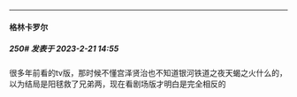 
*****

####  格林卡罗尔  
##### 250#       发表于 2023-2-21 14:55

很多年前看的tv版，那时候不懂宫泽贤治也不知道银河铁道之夜天蝎之火什么的，以为结局是阳毬救了兄弟两，现在看剧场版才明白是完全相反的

